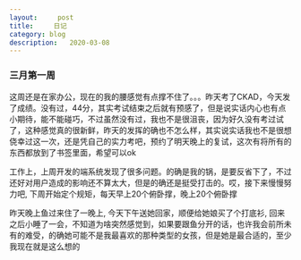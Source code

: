 ```yaml
---
layout:     post
title:     日记
category: blog
description:   2020-03-08
---
```


### 三月第一周

这周还是在家办公，现在的我的腰感觉有点撑不住了。。。昨天考了CKAD，今天发了成绩。没有过，44分，其实考试结束之后就有预感了，但是说实话内心也有点小期待，能不能碰巧，不过虽然没有过，我也不是很沮丧，因为好久没有考过试了，这种感觉真的很新鲜，昨天的发挥的确也不怎么样，其实说实话我也不是很想侥幸过这一次，还是凭自己的实力考吧，预约了明天晚上的复试，这次有将所有的东西都放到了书签里面，希望可以ok


工作上，上周开发的端系统发现了很多问题。的确是我的锅，是要反省下了，不过还好对用户造成的影响还不算太大，但是的确还是挺受打击的。哎，接下来慢慢努力吧, 下周开始定个规矩，每天早上20个俯卧撑，晚上20个俯卧撑


昨天晚上鱼过来住了一晚上, 今天下午送她回家，顺便给她娘买了个打底衫, 回来之后小睡了一会，不知道为啥突然感觉到，如果要跟鱼分开的话，也许我会前所未有的难受，的确她可能不是我最喜欢的那种类型的女孩，但是她是最合适的，至少我现在就是这么想的

